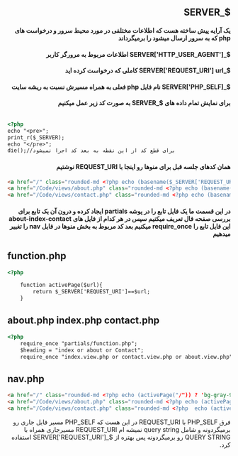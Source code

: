 <div dir="rtl">

## $_SERVER
#### یک آرایه پیش ساخته هست که اطلاعات مختلفی در مورد محیط سرور و درخواست های php  که به سرور ارسال میشود را برمیگرداند

#### $_SERVER['HTTP_USER_AGENT']  اطلاعات مربوط به مرورگر کاربر
#### $_SERVER['REQUEST_URI'] url کاملی که درخواست کرده اید
#### $_SERVER['PHP_SELF] نام فایل php فعلی به همراه مسیرش نسبت به ریشه سایت
#### برای نمایش تمام داده های $_SERVER به صورت کد زیر عمل میکنیم

<div dir="ltr">

```html

<?php
echo "<pre>";
print_r($_SERVER);
echo "</pre>";
die();//برای قطع کد از این نقطه به بعد کد اجرا نمیشود

```
<div dir="rtl">

#### همان کدهای جلسه قبل برای منوها رو اینجا با REQUEST_URI نوشتیم

<div dir="ltr">

```html
<a href="/" class="rounded-md <?php echo (basename($_SERVER['REQUEST_URI'])== "/") ? 'bg-gray-900 text-white' : 'text-gray-300 hover:bg-gray-700 hover:text-white' ; ?>   px-3 py-2 text-sm font-medium " aria-current="page">Home</a>
<a href="/Code/views/about.php" class="rounded-md <?php echo (basename($_SERVER['REQUEST_URI'])== "about.php") ? 'bg-gray-900 text-white' : 'text-gray-300 hover:bg-gray-700 hover:text-white' ; ?>   px-3 py-2 text-sm font-medium ">About</a>
<a href="/Code/views/contact.php" class="rounded-md <?php echo (basename($_SERVER['REQUEST_URI']) == "contact.php") ? 'bg-gray-900 text-white' : 'text-gray-300 hover:bg-gray-700 hover:text-white' ; ?> px-3 py-2 text-sm font-medium ">Contact</a>

```
<div dir="rtl">

####  در این قسمت ما یک فایل تابع را در پوشه partials ایجاد کرده و درون آن یک تابع برای بررسی صفحه فال تعریف میکنیم سپس در هر کدام از فایل های about-index-contact این فایل تابع را require_once میکنیم بعد کد مربوط به بخش منوها در فایل nav را تغییر میدهیم
<div dir="ltr">

## function.php

```html
<?php

    function activePage($url){
        return $_SERVER['REQUEST_URI']==$url;
    }

```

## about.php index.php contact.php

```html
<?php
    require_once "partials/function.php";
    $heading = "index or about or Contact";
    require_once "index.view.php or contact.view.php or about.view.php";
```
## nav.php
```html
<a href="/" class="rounded-md <?php echo (activePage("/")) ? 'bg-gray-900 text-white' : 'text-gray-300 hover:bg-gray-700 hover:text-white' ; ?>   px-3 py-2 text-sm font-medium " aria-current="page">Home</a>
<a href="/Code/views/about.php" class="rounded-md <?php echo (activePage("about.php")) ? 'bg-gray-900 text-white' : 'text-gray-300 hover:bg-gray-700 hover:text-white' ; ?>   px-3 py-2 text-sm font-medium ">About</a>
<a href="/Code/views/contact.php" class="rounded-md <?php  echo (activePage("contact.php")) ? 'bg-gray-900 text-white' : 'text-gray-300 hover:bg-gray-700 hover:text-white' ; ?> px-3 py-2 text-sm font-medium ">Contact</a>
```

<div dir="rtl">
فرق PHP_SELF با REQUEST_URI در این هست که PHP_SELF مسیر فایل جاری رو برمیگردونه و شامل query string نمیشه ام REQUEST_URI مسیرجاری همراه با QUERY STRING رو برمیگردونه پس بهتره از $_SERVER['REQUEST_URI'] استفاده کرد.